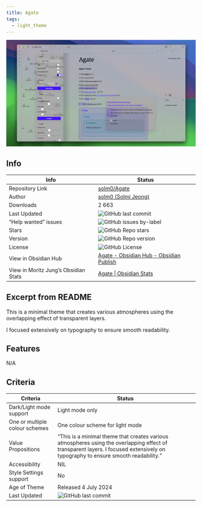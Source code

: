 ```yaml
---
title: Agate
tags:
  - light_theme
---
```


![Agate Theme Screenshot](https://raw.githubusercontent.com/solm0/Agate/refs/heads/main/img-00.png)

## Info

|Info|Status|
|---|---|
|Repository Link|[solm0/Agate](https://github.com/solm0/Agate)|
|Author|[solm0 (Solmi Jeong)](https://github.com/solm0)|
|Downloads|2 663|
|Last Updated|![GitHub last commit](https://img.shields.io/github/last-commit/solm0/Agate?color=573E7A&amp;label=last%20update&amp;logo=github&amp;style=for-the-badge)|
|“Help wanted” issues|![GitHub issues by-label](https://img.shields.io/github/issues/solm0/Agate/help%20wanted?color=573E7A&amp;logo=github&amp;style=for-the-badge)|
|Stars|![GitHub Repo stars](https://img.shields.io/github/stars/solm0/Agate?color=573E7A&amp;logo=github&amp;style=for-the-badge)|
|Version|![GitHub Repo version](https://img.shields.io/github/v/release/solm0/Agate?color=573E7A&amp;logo=github&amp;style=for-the-badge&sort=semver)|
|License|![GitHub License](https://img.shields.io/github/license/solm0/Agate?style=for-the-badge)|
|View in Obsidian Hub|[Agate \- Obsidian Hub \- Obsidian Publish](https://publish.obsidian.md/hub/02+-+Community+Expansions/02.05+All+Community+Expansions/Themes/Agate)|
|View in Moritz Jung’s Obsidian Stats|[Agate \| Obsidian Stats](https://www.moritzjung.dev/obsidian-stats/themes/agate/)|

## Excerpt from README

This is a minimal theme that creates various atmospheres using the overlapping effect of transparent layers.

I focused extensively on typography to ensure smooth readability.

## Features

N/A

## Criteria

|Criteria|Status|
|---|---|
|Dark/Light mode support|Light mode only|
|One or multiple colour schemes|One colour scheme for light mode|
|Value Propositions|“This is a minimal theme that creates various atmospheres using the overlapping effect of transparent layers. I focused extensively on typography to ensure smooth readability.”|
|Accessibility|NIL|
|Style Settings support|No|
|Age of Theme|Released 4 July 2024|
|Last Updated|![GitHub last commit](https://img.shields.io/github/last-commit/solm0/Agate?color=573E7A&amp;label=last%20update&amp;logo=github&amp;style=for-the-badge)|
